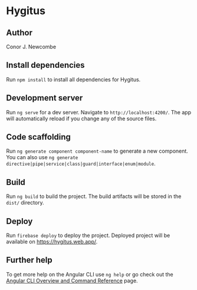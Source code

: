 # Hygitus

## Author

Conor J. Newcombe

## Install dependencies

Run `npm install` to install all dependencies for Hygitus.

## Development server

Run `ng serve` for a dev server. Navigate to `http://localhost:4200/`. The app will automatically reload if you change any of the source files.

## Code scaffolding

Run `ng generate component component-name` to generate a new component. You can also use `ng generate directive|pipe|service|class|guard|interface|enum|module`.

## Build

Run `ng build` to build the project. The build artifacts will be stored in the `dist/` directory.

## Deploy

Run `firebase deploy` to deploy the project. Deployed project will be available on https://hygitus.web.app/.

## Further help

To get more help on the Angular CLI use `ng help` or go check out the [Angular CLI Overview and Command Reference](https://angular.io/cli) page.
